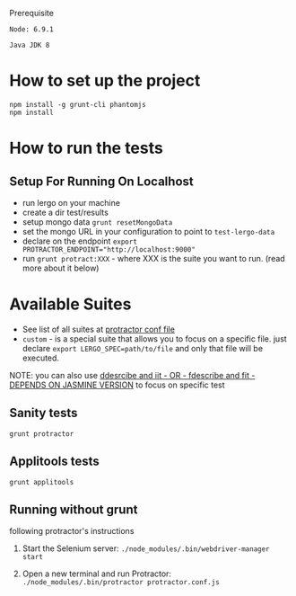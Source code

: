 Prerequisite
```
Node: 6.9.1

Java JDK 8
```


# How to set up the project


```
npm install -g grunt-cli phantomjs
npm install
```

# How to run the tests

## Setup For Running On Localhost

 - run lergo on your machine
 - create a dir test/results
 - setup mongo data `grunt resetMongoData`
 - set the mongo URL in your configuration to point to `test-lergo-data`
 - declare on the endpoint `export PROTRACTOR_ENDPOINT="http://localhost:9000"`
 - run `grunt protract:XXX` - where XXX is the suite you want to run. (read more about it below) 

# Available Suites

 - See list of all suites at [protractor conf file](https://github.com/lergo/lergo-protractor-tests/blob/master/protractor.sanity.conf.js)
 - `custom` - is a special suite that allows you to focus on a specific file. just declare `export LERGO_SPEC=path/to/file` and only that file will be executed. 

NOTE: you can also use [ddesrcibe and iit - OR - fdescribe and fit - DEPENDS ON JASMINE VERSION](http://stackoverflow.com/a/23793631/1068746) to focus on specific test

## Sanity tests

```
grunt protractor
```

## Applitools tests

```
grunt applitools
```

## Running without grunt

following protractor's instructions


1.  Start the Selenium server:  `./node_modules/.bin/webdriver-manager start`

1.  Open a new terminal and run Protractor:  `./node_modules/.bin/protractor protractor.conf.js`
